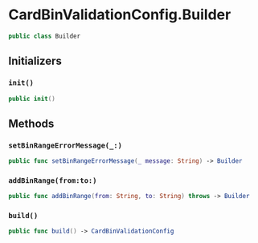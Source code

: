 # CardBinValidationConfig.Builder

``` swift
public class Builder 
```

## Initializers

### `init()`

``` swift
public init() 
```

## Methods

### `setBinRangeErrorMessage(_:)`

``` swift
public func setBinRangeErrorMessage(_ message: String) -> Builder 
```

### `addBinRange(from:to:)`

``` swift
public func addBinRange(from: String, to: String) throws -> Builder 
```

### `build()`

``` swift
public func build() -> CardBinValidationConfig 
```
